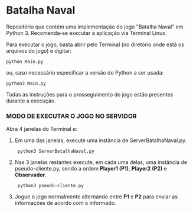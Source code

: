# Batalha Naval
Repositório que contém uma implementação do jogo "Batalha Naval" em Python 3.
Recomenda-se executar a aplicação via Terminal Linux.

Para executar o jogo, basta abrir pelo Terminal (no diretório onde está os arquivos do jogo) e digitar:

    python Main.py

ou, caso necessário especificar a versão do Python a ser usada:

    python3 Main.py
    
Todas as instruções para o prosseguimento do jogo estão presentes durante a execução.

### MODO DE EXECUTAR O JOGO NO SERVIDOR

Abra 4 janelas do Terminal e:
1. Em uma das janelas, execute uma instância de ServerBatalhaNaval.py.

        python3 ServerBatalhaNaval.py

2. Nas 3 janelas restantes execute, em cada uma delas, uma instância de pseudo-cliente.py, sendo a ordem **Player1 (P1)**, **Player2 (P2)** e **Observador**.

        python3 pseudo-cliente.py

3. Jogue o jogo normalmente alternando entre **P1** e **P2** para enviar as informações de acordo com o informado.

